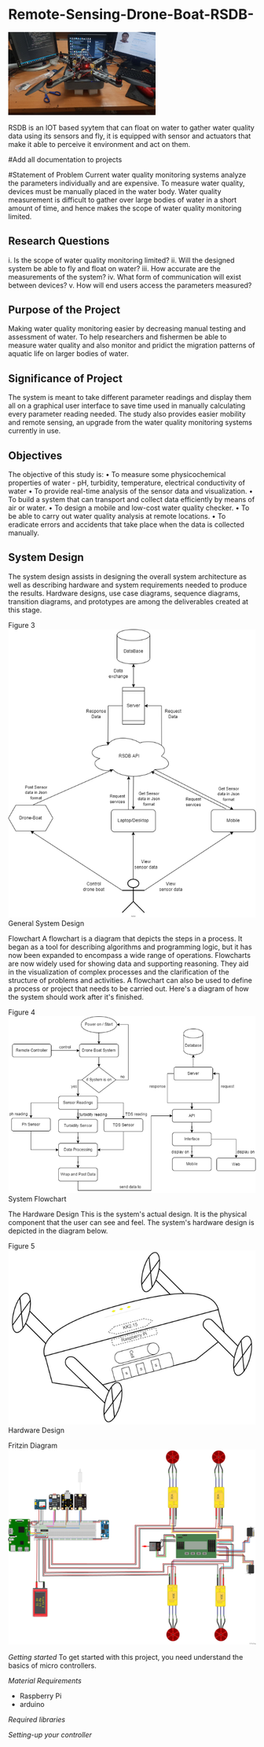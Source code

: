 # Remote-Sensing-Drone-Boat-RSDB-
<img
  src="./images/rsdb.jpg"
  alt="system"
  title="RSDB"
  style="display: inline-block; margin: 0 auto; max-width: 300px">

RSDB is an IOT based syytem that can float on water to gather water quality data using its sensors and fly, it is equipped with sensor and actuators that make it able to perceive it environment and act on them. 


#Add all documentation to projects 

#Statement of Problem
Current water quality monitoring systems analyze the parameters individually and are expensive. To measure water quality, 
devices must be manually placed in the water body. Water quality measurement is difficult to gather over large bodies of water in a short amount of time, 
and hence makes the scope of water quality monitoring limited. 

## Research Questions
i.	Is the scope of water quality monitoring limited?
ii.	Will the designed system be able to fly and float on water?
iii.	How accurate are the measurements of the system?
iv.	What form of communication will exist between devices?
v.	How will end users access the parameters measured?

## Purpose of the Project
Making water quality monitoring easier by decreasing manual testing and assessment of water.
To help researchers and fishermen be able to measure water quality and also monitor and pridict 
the migration patterns of aquatic life on larger bodies of water.

## Significance of Project
The system is meant to take different parameter readings and display them all on a graphical user interface 
to save time used in manually calculating every parameter reading needed. 
The study also provides easier mobility and remote sensing, an upgrade from the water quality monitoring systems currently in use.

## Objectives
The objective of this study is:
•	To measure some physicochemical properties of water - pH, turbidity, temperature, electrical conductivity of water
•	To provide real-time analysis of the sensor data and visualization.
•	To build a system that can transport and collect data efficiently by means of air or water.
•	To design a mobile and low-cost water quality checker.
•	To be able to carry out water quality analysis at remote locations. 
•	To eradicate errors and accidents that take place when the data is collected manually.

## System Design
The system design assists in designing the overall system architecture as well as describing hardware and system requirements needed to produce the results. Hardware designs, use case diagrams, sequence diagrams, transition diagrams, and prototypes are among the deliverables created at this stage.




Figure 3 
![My Image](images/systemdesign.png)
General System Design 
 

Flowchart
A flowchart is a diagram that depicts the steps in a process. It began as a tool for describing algorithms and programming logic, but it has now been expanded to encompass a wide range of operations. Flowcharts are now widely used for showing data and supporting reasoning. They aid in the visualization of complex processes and the clarification of the structure of problems and activities. A flowchart can also be used to define a process or project that needs to be carried out. Here's a diagram of how the system should work after it's finished.

Figure 4
![My Image](images/flowchart.png)
 System Flowchart 
 
The Hardware Design
This is the system's actual design. It is the physical component that the user can see and feel. The system's hardware design is depicted in the diagram below.


Figure 5 
![My Image](images/hardwaredesign.png)
Hardware Design 
 
Fritzin Diagram
![My Image](images/fritzingdiagram.jpg)




*Getting started*
To get started with this project, you need understand the basics of micro controllers.

*Material Requirements*
- Raspberry Pi 
- arduino 


*Required libraries*

*Setting-up your controller*
